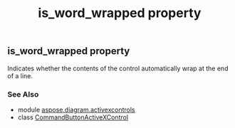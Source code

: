 ﻿---
title: is_word_wrapped property
second_title: Aspose.Diagram for Python via .NET API References
description: 
type: docs
weight: 140
url: /python-net/aspose.diagram.activexcontrols/commandbuttonactivexcontrol/is_word_wrapped/
is_root: false
---

## is_word_wrapped property


Indicates whether the contents of the control automatically wrap at the end of a line.

### See Also
* module [aspose.diagram.activexcontrols](../../)
* class [CommandButtonActiveXControl](/diagram/python-net/aspose.diagram.activexcontrols/commandbuttonactivexcontrol)
